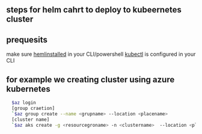 ## steps for  helm cahrt to deploy to kubeernetes cluster

   ## prequesits
   make sure [hemlinstalled](https://helm.sh/docs/intro/install/) in your CLI/powershell
   [kubectl](https://kubernetes.io/docs/tasks/tools/install-kubectl-windows/) is configured in your CLI
   
## for example we creating cluster using azure kubernetes
   ```sh
     $az login
     [group craetion]
     `$az group create --name <grupname> --location <placename>
     [cluster name]
     `$az aks create -g <resourcegroname> -n <clustername>  --location <place> --generate--ssh-key`
     

